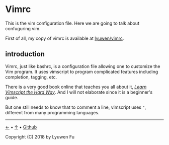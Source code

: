 # Vimrc

This is the vim configuration file. Here we are going to talk about confuguring vim.

First of all, my copy of vimrc is available at [lyuwen/vimrc](https://github.com/lyuwen/vimrc).

## introduction

Vimrc, just like bashrc, is a configuration file allowing one to customize the Vim program. It uses vimscript to program complicated features including completion, tagging, etc.

There is a very good book online that teaches you all about it, [*Learn Vimscript the Hard Way*](http://learnvimscriptthehardway.stevelosh.com). And I will not elaborate since it is a beginner's guide.

But one still needs to know that to comment a line, vimscript uses `"`, different from many programming languages.


---
[←](vim) • [↑](#vimrc) • [Github](https://github.com/lyuwen/terminal_guide)

Copyright (C) 2018 by Lyuwen Fu